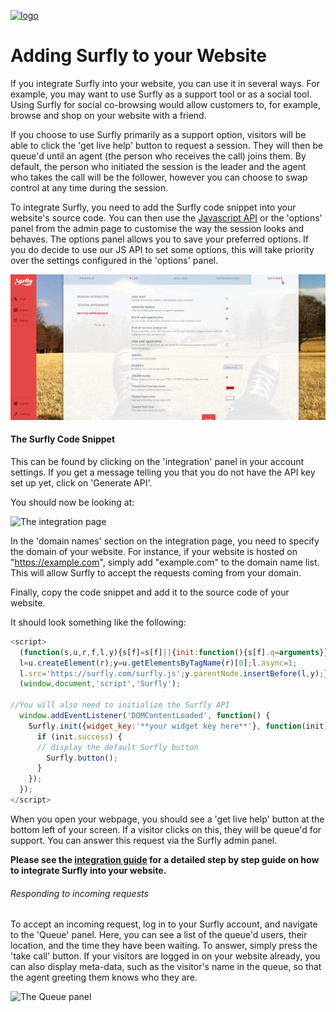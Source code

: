 <a href="https://www.surfly.com/">![logo](../images/logosmall.png)</a>
# Adding Surfly to your Website

<a name="addSurfly"></a>

If you integrate Surfly into your website, you can use it in several ways. For example, you may want to use Surfly as a support tool or as a social tool. Using Surfly for social co-browsing would allow customers to, for example, browse and shop on your website with a friend.

If you choose to use Surfly primarily as a support option, visitors will be able to click the 'get live help' button to request a session. They will then be queue'd until an agent (the person who receives the call) joins them. By default, the person who initiated the session is the leader and the agent who takes the call will be the follower, however you can choose to swap control at any time during the session.

To integrate Surfly, you need to add the Surfly code snippet into your website's source code. You can then use the [Javascript API](../javascript_api.md) or the 'options' panel from the admin page to customise the way the session looks and behaves. The options panel allows you to save your preferred options. If you do decide to use our JS API to set some options, this will take priority over the settings configured in the 'options' panel.


![options panel](../images/options-panel.jpg)

#### The Surfly Code Snippet

This can be found by clicking on the 'integration' panel in your account settings.
If you get a message telling you that you do not have the API key set up yet, click on 'Generate API'.

You should now be looking at:

![The integration page](https://raw.github.com/surfly/tutorial/master/screens/snippet_initial_screen_new.png)

In the 'domain names' section on the integration page, you need to specify the domain of your website. For instance, if your website is hosted on "https://example.com", simply add "example.com" to the domain name list. This will allow Surfly to accept the requests coming from your domain.

Finally, copy the code snippet and add it to the source code of your website.

It should look something like the following:

``` javascript
<script>
  (function(s,u,r,f,l,y){s[f]=s[f]||{init:function(){s[f].q=arguments}};
  l=u.createElement(r);y=u.getElementsByTagName(r)[0];l.async=1;
  l.src='https://surfly.com/surfly.js';y.parentNode.insertBefore(l,y);})
  (window,document,'script','Surfly');

//You will also need to initialize the Surfly API
  window.addEventListener('DOMContentLoaded', function() {
    Surfly.init({widget_key:'**your widget key here**'}, function(init) {
      if (init.success) {
      // display the default Surfly button
        Surfly.button();
      }
    });
  });
</script>
```

When you open your webpage, you should see a 'get live help' button at the bottom left of your screen. If a visitor clicks on this, they will be queue'd for support. You can answer this request via the Surfly admin panel.

**Please see the [integration guide](../theSurflyTutorial.md) for a detailed step by step guide on how to integrate Surfly into your website.**

###### Responding to incoming requests

To accept an incoming request, log in to your Surfly account, and navigate to the 'Queue' panel. Here, you can see a list of the queue'd users, their location, and the time they have been waiting. To answer, simply press the 'take call' button. If your visitors are logged in on your website already, you can also display meta-data, such as the visitor's name in the queue, so that the agent greeting them knows who they are.

![The Queue panel](https://raw.github.com/surfly/tutorial/master/screens/queue_panel.png)

